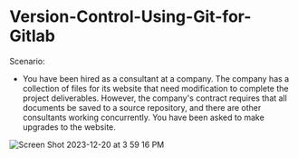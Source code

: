 # Version-Control-Using-Git-for-Gitlab

Scenario: 
- You have been hired as a consultant at a company. The company has a collection of files for its website that need modification to complete the project deliverables. However, the company's contract requires that all documents be saved to a source repository, and there are other consultants working concurrently. You have been asked to make upgrades to the website.

![Screen Shot 2023-12-20 at 3 59 16 PM](https://github.com/Emq17/Version-Control-Using-Git-for-Gitlab/assets/147126755/dc2f54bb-f100-4ed2-bff8-5558343ee05c)
